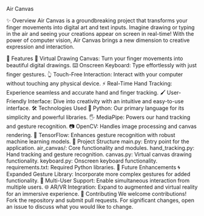 Air Canvas

✨ Overview
Air Canvas is a groundbreaking project that transforms your finger movements into digital art and text inputs. Imagine drawing or typing in the air and seeing your creations appear on screen in real-time! With the power of computer vision, Air Canvas brings a new dimension to creative expression and interaction.

🌟 Features
🎨 Virtual Drawing Canvas: Turn your finger movements into beautiful digital drawings.
⌨️ Onscreen Keyboard: Type effortlessly with just finger gestures.
👆 Touch-Free Interaction: Interact with your computer without touching any physical device.
⚡ Real-Time Hand Tracking: Experience seamless and accurate hand and finger tracking.
🖌️ User-Friendly Interface: Dive into creativity with an intuitive and easy-to-use interface.
🛠️ Technologies Used
🐍 Python: Our primary language for its simplicity and powerful libraries.
🖐️ MediaPipe: Powers our hand tracking and gesture recognition.
📷 OpenCV: Handles image processing and canvas rendering.
🤖 TensorFlow: Enhances gesture recognition with robust machine learning models.
📂 Project Structure
main.py: Entry point for the application.
air_canvas/: Core functionality and modules.
hand_tracking.py: Hand tracking and gesture recognition.
canvas.py: Virtual canvas drawing functionality.
keyboard.py: Onscreen keyboard functionality.
requirements.txt: Required Python libraries.
🌱 Future Enhancements
🌀 Expanded Gesture Library: Incorporate more complex gestures for added functionality.
🤝 Multi-User Support: Enable simultaneous interaction from multiple users.
🌐 AR/VR Integration: Expand to augmented and virtual reality for an immersive experience.
🤝 Contributing
We welcome contributions! Fork the repository and submit pull requests. For significant changes, open an issue to discuss what you would like to change.

